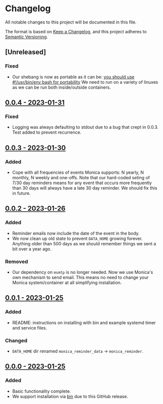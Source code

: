 <!--
SPDX-FileCopyrightText: 2023 Ian2020 <https://github.com/Ian2020>

SPDX-License-Identifier: CC-BY-SA-4.0

Monica reminder is a BASH script that will takeover the emailing of reminders
for a Monica instance if you are experiencing problems.

For full copyright information see the AUTHORS file at the top-level
directory of this distribution or at
[AUTHORS](https://github.com/Ian2020/monica_reminder/AUTHORS.md)

This work is licensed under the Creative Commons Attribution 4.0 International
License. You should have received a copy of the license along with this work.
If not, visit http://creativecommons.org/licenses/by/4.0/ or send a letter to
Creative Commons, PO Box 1866, Mountain View, CA 94042, USA.
-->

# Changelog

All notable changes to this project will be documented in this file.

The format is based on [Keep a Changelog](https://keepachangelog.com/en/1.0.0/),
and this project adheres to [Semantic Versioning](https://semver.org/spec/v2.0.0.html).

## [Unreleased]

### Fixed

* Our shebang is now as portable as it can be:
  [you should use #!/usr/bin/env bash for portability](https://stackoverflow.com/a/10383546)
  We need to run on a variety of linuxes as we can be run both inside/outside
  containers.

## [0.0.4 - 2023-01-31](https://github.com/Ian2020/monica_reminder/releases/tag/v0.0.4)

### Fixed

* Logging was always defaulting to stdout due to a bug that crept in 0.0.3.
  Test added to prevent recurrence.

## [0.0.3 - 2023-01-30](https://github.com/Ian2020/monica_reminder/releases/tag/v0.0.3)

### Added

* Cope with all frequencies of events Monica supports: N yearly, N monthly, N
  weekly and one-offs. Note that our hard-coded seting of 7/30 day reminders
  means for any event that occurs more frequently than 30 days will always have
  a late 30 day reminder. We should fix this in future.

## [0.0.2 - 2023-01-26](https://github.com/Ian2020/monica_reminder/releases/tag/v0.0.2)

### Added

* Reminder emails now include the date of the event in the body.
* We now clean up old state to prevent `DATA_HOME` growing forever. Anything older
  than 500 days as we should remember things we sent a bit over a year ago.

### Removed

* Our dependency on `msmtp` is no longer needed. Now we use Monica's own
  mechanism to send email. This means no need to change your Monica
  system/container at all simplifying installation.

## [0.0.1 - 2023-01-25](https://github.com/Ian2020/monica_reminder/releases/tag/v0.0.1)

### Added

* README: instructions on installing with bin and example systemd timer and
  service files.

### Changed

* `DATA_HOME` dir renamed `monica_reminder_data` -> `monica_reminder`.

## [0.0.0 - 2023-01-25](https://github.com/Ian2020/monica_reminder/releases/tag/v0.0.0)

### Added

* Basic functionality complete.
* We support installation via [bin](https://github.com/marcosnils/bin) due to
  this GitHub release.
